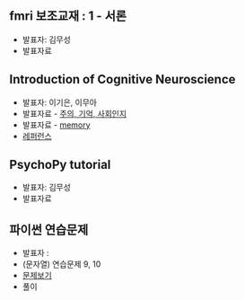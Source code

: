 ## fmri 보조교재 : 1 - 서론
- 발표자: 김무성
- 발표자료

## Introduction of Cognitive Neuroscience
- 발표자: 이기은, 이무아
- 발표자료 - [주의, 기억, 사회인지](https://docs.google.com/file/d/0BxopCU3nqas3MzBBcWVIYUUtV3c)
- 발표자료 - [memory](https://docs.google.com/file/d/0BxopCU3nqas3VGVmTUcxM3JaTEk)
- [레퍼런스](https://docs.google.com/file/d/0BxopCU3nqas3cjliUEg5X0w4TVU)

## PsychoPy tutorial
- 발표자: 김무성
- 발표자료


## 파이썬 연습문제
- 발표자 :
- (문자열) 연습문제 9, 10
- [문제보기](http://nbviewer.ipython.org/github/biospin/neuropy/blob/gh-pages/doc/part2/python_prob/python_basic_exercise.ipynb#문자열_ch4)
- 풀이